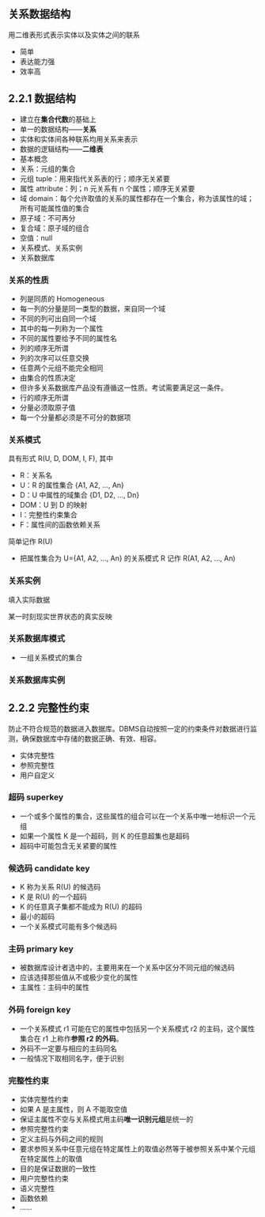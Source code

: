 ## 关系数据结构

用二维表形式表示实体以及实体之间的联系

- 简单
- 表达能力强
- 效率高

  

## 2.2.1 数据结构

- 建立在**集合代数**的基础上
- 单一的数据结构——**关系**
- 实体和实体间各种联系均用关系来表示
- 数据的逻辑结构——**二维表**
- 基本概念
- 关系：元组的集合
- 元组 tuple：用来指代关系表的行；顺序无关紧要
- 属性 attribute：列；n 元关系有 n 个属性；顺序无关紧要
- 域 domain：每个允许取值的关系的属性都存在一个集合，称为该属性的域；所有可能属性值的集合
- 原子域：不可再分
- 复合域：原子域的组合
- 空值：null
- 关系模式、关系实例
- 关系数据库

### 关系的性质

- 列是同质的 Homogeneous
- 每一列的分量是同一类型的数据，来自同一个域
- 不同的列可出自同一个域
- 其中的每一列称为一个属性
- 不同的属性要给予不同的属性名
- 列的顺序无所谓
- 列的次序可以任意交换
- 任意两个元组不能完全相同
- 由集合的性质决定
- 但许多关系数据库产品没有遵循这一性质。考试需要满足这一条件。
- 行的顺序无所谓
- 分量必须取原子值
- 每一个分量都必须是不可分的数据项

  

### 关系模式

具有形式 R(U, D, DOM, I, F), 其中

- R：关系名
- U：R 的属性集合 {A1, A2, ..., An}
- D：U 中属性的域集合 {D1, D2, ..., Dn}
- DOM：U 到 D 的映射
- I：完整性约束集合
- F：属性间的函数依赖关系

简单记作 R(U)

- 把属性集合为 U={A1, A2, ..., An} 的关系模式 R 记作 R(A1, A2, ..., An)

  

### 关系实例

填入实际数据

某一时刻现实世界状态的真实反映

  

### 关系数据库模式

- 一组关系模式的集合

### 关系数据库实例

  

## 2.2.2 完整性约束

防止不符合规范的数据进入数据库。DBMS自动按照一定的约束条件对数据进行监测，确保数据库中存储的数据正确、有效、相容。

- 实体完整性
- 参照完整性
- 用户自定义

### 超码 superkey

- 一个或多个属性的集合，这些属性的组合可以在一个关系中唯一地标识一个元组
- 如果一个属性 K 是一个超码，则 K 的任意超集也是超码
- 超码中可能包含无关紧要的属性

### 候选码 candidate key

- K 称为关系 R(U) 的候选码
- K 是 R(U) 的一个超码
- K 的任意真子集都不能成为 R(U) 的超码
- 最小的超码
- 一个关系模式可能有多个候选码

### 主码 primary key

- 被数据库设计者选中的，主要用来在一个关系中区分不同元组的候选码
- 应该选择那些值从不或极少变化的属性
- 主属性：主码中的属性

### 外码 foreign key

- 一个关系模式 r1 可能在它的属性中包括另一个关系模式 r2 的主码，这个属性集合在 r1 上称作**参照 r2 的外码**。
- 外码不一定要与相应的主码同名
- 一般情况下取相同名字，便于识别

### 完整性约束

- 实体完整性约束
- 如果 A 是主属性，则 A 不能取空值
- 保证主属性不空与关系模式用主码**唯一识别元组**是统一的
- 参照完整性约束
- 定义主码与外码之间的规则
- 要求参照关系中任意元组在特定属性上的取值必然等于被参照关系中某个元组在特定属性上的取值
- 目的是保证数据的一致性
- 用户完整性约束
- 语义完整性
- 函数依赖
- ……